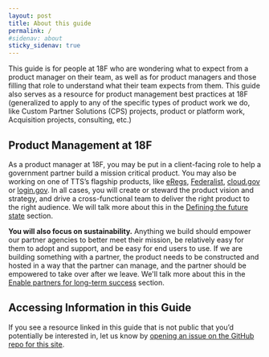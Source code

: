 ```yaml
---
layout: post
title: About this guide
permalink: /
#sidenav: about
sticky_sidenav: true
---
```

This guide is for people at 18F who are wondering what to expect from a product manager on their team, as well as for product managers and those filling that role to understand what their team expects from them. This guide also serves as a resource for product management best practices at 18F (generalized to apply to any of the specific types of product work we do, like Custom Partner Solutions (CPS) projects, product or platform work, Acquisition projects, consulting, etc.)

## Product Management at 18F

As a product manager at 18F, you may be put in a client-facing role to help a government partner build a mission critical product.  You may also be working on one of TTS’s flagship products, like <a href="https://eregs.github.io/" target="_blank">eRegs</a>, <a href="https://federalist.18f.gov" target="new">Federalist</a>, <a href="https://cloud.gov" target="new">cloud.gov</a> or <a href="https://login.gov/" target="_blank">login.gov</a>. In all cases, you will create or steward the product vision and strategy, and drive a cross-functional team to deliver the right product to the right audience. We will talk more about this in the [Defining the future state]({{site.baseurl}}/define/) section.

**You will also focus on sustainability.** Anything we build should empower our partner agencies to better meet their mission, be relatively easy for them to adopt and support, and be easy for end users to use. If we are building something with a partner, the product needs to be constructed and hosted in a way that the partner can manage, and the partner should be empowered to take over after we leave. We'll talk more about this in the [Enable partners for long-term success]({{site.baseurl}}/partners/) section.

## Accessing Information in this Guide

If you see a resource linked in this guide that is not public that you’d potentially be interested in, let us know by [opening an issue on the GitHub repo for this site](https://github.com/18F/product-guide/issues).
